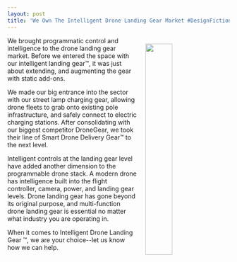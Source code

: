 ```yaml
---
layout: post
title: 'We Own The Intelligent Drone Landing Gear Market #DesignFiction'
---
```

<p><img style="padding: 15px;" src="https://s3.amazonaws.com/kinlane-productions/bw-icons/bw-drone-landing.png" alt="" width="35%" align="right" /></p>
<p>We brought programmatic control and intelligence to the drone landing gear market. Before we entered the space with our intelligent landing gear&trade;, it was just about extending, and augmenting the gear with static add-ons.</p>
<p>We made our big entrance into the sector with our street lamp charging gear, allowing drone fleets to grab onto existing pole infrastructure, and safely connect to electric charging stations. After consolidating with our biggest competitor&nbsp;DroneGear, we took their line of Smart Drone Delivery Gear&trade; to the next level.</p>
<p>Intelligent controls at the landing gear level have added another dimension to the programmable drone stack. A modern drone has intelligence built into the flight controller, camera, power, and landing gear levels. Drone landing gear has gone beyond its original purpose, and multi-function drone landing gear is essential no matter what industry you are operating in.</p>
<p>When it comes to Intelligent Drone Landing Gear &trade;, we are your choice--let us know how we can help.</p>